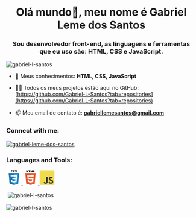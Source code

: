 <h1 align="center">Olá mundo👋, meu nome é Gabriel Leme dos Santos</h1>
<h3 align="center">Sou desenvolvedor front-end, as linguagens e ferramentas que eu uso são: HTML, CSS e JavaScript.</h3>

<p align="left"> <img src="https://komarev.com/ghpvc/?username=gabriel-l-santos&label=Profile%20views&color=0eb42f&style=plastic" alt="gabriel-l-santos" /> </p>

- 🌱 Meus conhecimentos: **HTML, CSS, JavaScript**

- 👨‍💻 Todos os meus projetos estão aqui no GitHub: [https://github.com/Gabriel-L-Santos?tab=repositories](https://github.com/Gabriel-L-Santos?tab=repositories)

- 📫 Meu email de contato é: **gabriellemesantos@gmail.com**

<h3 align="left">Connect with me:</h3>
<p align="left">
<a href="https://linkedin.com/in/gabriel-leme-dos-santos" target="blank"><img align="center" src="https://raw.githubusercontent.com/rahuldkjain/github-profile-readme-generator/master/src/images/icons/Social/linked-in-alt.svg" alt="gabriel-leme-dos-santos" height="30" width="40" /></a>
</p>

<h3 align="left">Languages and Tools:</h3>
<p align="left"> <a href="https://www.w3schools.com/css/" target="_blank" rel="noreferrer"> <img src="https://raw.githubusercontent.com/devicons/devicon/master/icons/css3/css3-original-wordmark.svg" alt="css3" width="40" height="40"/> </a> <a href="https://www.w3.org/html/" target="_blank" rel="noreferrer"> <img src="https://raw.githubusercontent.com/devicons/devicon/master/icons/html5/html5-original-wordmark.svg" alt="html5" width="40" height="40"/> </a> <a href="https://developer.mozilla.org/en-US/docs/Web/JavaScript" target="_blank" rel="noreferrer"> <img src="https://raw.githubusercontent.com/devicons/devicon/master/icons/javascript/javascript-original.svg" alt="javascript" width="40" height="40"/> </a> </p>

<p>&nbsp;<img align="center" src="https://github-readme-stats.vercel.app/api?username=gabriel-l-santos&show_icons=true&theme=synthwave&title_color=d512e2&text_color=00fffb&locale=pt-br" alt="gabriel-l-santos" /></p>

<p><img align="center" src="https://github-readme-streak-stats.herokuapp.com/?user=gabriel-l-santos&theme=dark" alt="gabriel-l-santos" /></p>
